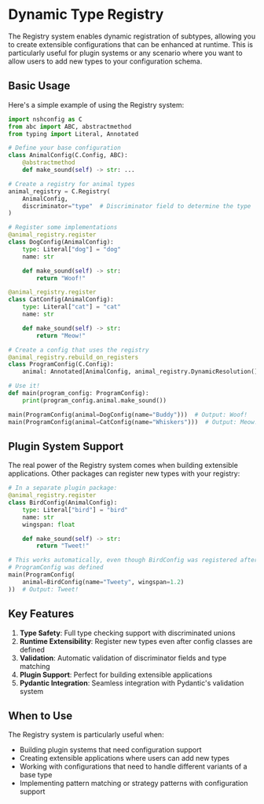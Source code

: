 # Dynamic Type Registry

The Registry system enables dynamic registration of subtypes, allowing you to create extensible configurations that can be enhanced at runtime. This is particularly useful for plugin systems or any scenario where you want to allow users to add new types to your configuration schema.

## Basic Usage

Here's a simple example of using the Registry system:

```python
import nshconfig as C
from abc import ABC, abstractmethod
from typing import Literal, Annotated

# Define your base configuration
class AnimalConfig(C.Config, ABC):
    @abstractmethod
    def make_sound(self) -> str: ...

# Create a registry for animal types
animal_registry = C.Registry(
    AnimalConfig,
    discriminator="type"  # Discriminator field to determine the type
)

# Register some implementations
@animal_registry.register
class DogConfig(AnimalConfig):
    type: Literal["dog"] = "dog"
    name: str

    def make_sound(self) -> str:
        return "Woof!"

@animal_registry.register
class CatConfig(AnimalConfig):
    type: Literal["cat"] = "cat"
    name: str

    def make_sound(self) -> str:
        return "Meow!"

# Create a config that uses the registry
@animal_registry.rebuild_on_registers
class ProgramConfig(C.Config):
    animal: Annotated[AnimalConfig, animal_registry.DynamicResolution()]

# Use it!
def main(program_config: ProgramConfig):
    print(program_config.animal.make_sound())

main(ProgramConfig(animal=DogConfig(name="Buddy")))  # Output: Woof!
main(ProgramConfig(animal=CatConfig(name="Whiskers")))  # Output: Meow!
```

## Plugin System Support

The real power of the Registry system comes when building extensible applications. Other packages can register new types with your registry:

```python
# In a separate plugin package:
@animal_registry.register
class BirdConfig(AnimalConfig):
    type: Literal["bird"] = "bird"
    name: str
    wingspan: float

    def make_sound(self) -> str:
        return "Tweet!"

# This works automatically, even though BirdConfig was registered after
# ProgramConfig was defined
main(ProgramConfig(
    animal=BirdConfig(name="Tweety", wingspan=1.2)
))  # Output: Tweet!
```

## Key Features

1. **Type Safety**: Full type checking support with discriminated unions
2. **Runtime Extensibility**: Register new types even after config classes are defined
3. **Validation**: Automatic validation of discriminator fields and type matching
4. **Plugin Support**: Perfect for building extensible applications
5. **Pydantic Integration**: Seamless integration with Pydantic's validation system

## When to Use

The Registry system is particularly useful when:
- Building plugin systems that need configuration support
- Creating extensible applications where users can add new types
- Working with configurations that need to handle different variants of a base type
- Implementing pattern matching or strategy patterns with configuration support

